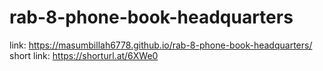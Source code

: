 # rab-8-phone-book-headquarters

link: https://masumbillah6778.github.io/rab-8-phone-book-headquarters/
short link: https://shorturl.at/6XWe0
